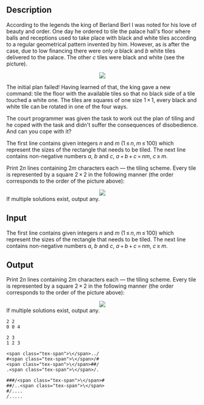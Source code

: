 ## Description

<div><p>According to the legends the king of Berland Berl I was noted for his love of beauty and order. One day he ordered to tile the palace hall's floor where balls and receptions used to take place with black and white tiles according to a regular geometrical pattern invented by him. However, as is after the case, due to low financing there were only <span class="tex-span"><i>a</i></span> black and <span class="tex-span"><i>b</i></span> white tiles delivered to the palace. The other <span class="tex-span"><i>c</i></span> tiles were black and white (see the picture).</p><center> <img class="tex-graphics" src="file://A2tbF7uR.png" style="max-width: 100.0%;max-height: 100.0%;"> </center><p>The initial plan failed! Having learned of that, the king gave a new command: tile the floor with the available tiles so that no black side of a tile touched a white one. The tiles are squares of one size <span class="tex-span">1 × 1</span>, every black and white tile can be rotated in one of the four ways. </p><p>The court programmer was given the task to work out the plan of tiling and he coped with the task and didn't suffer the consequences of disobedience. And can you cope with it?</p></div><div class="input-specification"><p>The first line contains given integers <span class="tex-span"><i>n</i></span> and <span class="tex-span"><i>m</i></span> (<span class="tex-span">1 ≤ <i>n</i>, <i>m</i> ≤ 100</span>) which represent the sizes of the rectangle that needs to be tiled. The next line contains non-negative numbers <span class="tex-span"><i>a</i></span>, <span class="tex-span"><i>b</i></span> and <span class="tex-span"><i>c</i></span>, <span class="tex-span"><i>a</i> + <i>b</i> + <i>c</i> = <i>nm</i></span>, <span class="tex-span"><i>c</i> ≥ <i>m</i></span>. </p></div><div class="output-specification"><p>Print <span class="tex-span">2<i>n</i></span> lines containing <span class="tex-span">2<i>m</i></span> characters each — the tiling scheme. Every tile is represented by a square <span class="tex-span">2 × 2</span> in the following manner (the order corresponds to the order of the picture above): </p><center> <img class="tex-graphics" src="file://7316nem7.png" style="max-width: 100.0%;max-height: 100.0%;"> </center> If multiple solutions exist, output any.</div>

## Input

<p>The first line contains given integers <span class="tex-span"><i>n</i></span> and <span class="tex-span"><i>m</i></span> (<span class="tex-span">1 ≤ <i>n</i>, <i>m</i> ≤ 100</span>) which represent the sizes of the rectangle that needs to be tiled. The next line contains non-negative numbers <span class="tex-span"><i>a</i></span>, <span class="tex-span"><i>b</i></span> and <span class="tex-span"><i>c</i></span>, <span class="tex-span"><i>a</i> + <i>b</i> + <i>c</i> = <i>nm</i></span>, <span class="tex-span"><i>c</i> ≥ <i>m</i></span>. </p>

## Output

<p>Print <span class="tex-span">2<i>n</i></span> lines containing <span class="tex-span">2<i>m</i></span> characters each — the tiling scheme. Every tile is represented by a square <span class="tex-span">2 × 2</span> in the following manner (the order corresponds to the order of the picture above): </p><center> <img class="tex-graphics" src="file://7316nem7.png" style="max-width: 100.0%;max-height: 100.0%;"> </center> If multiple solutions exist, output any.





```input1
2 2
0 0 4

```




```input2
2 3
1 2 3

```




```output1
<span class="tex-span">\</span>../
#<span class="tex-span">\</span>/#
<span class="tex-span">\</span>##/
.<span class="tex-span">\</span>/.

```




```output2
###/<span class="tex-span">\</span>#
##/..<span class="tex-span">\</span>
#/....
/.....

```


